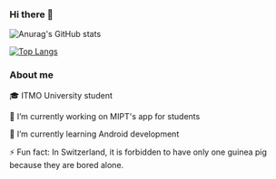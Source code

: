 ### Hi there 👋

![Anurag's GitHub stats](https://github-readme-stats.vercel.app/api?username=VITYQ&count_private=true&show_icons=true&theme=dracula) 

[![Top Langs](https://github-readme-stats.vercel.app/api/top-langs/?username=VITYQ&layout=compact&theme=dracula)](https://github.com/anuraghazra/github-readme-stats)




### About me

🎓 ITMO University student

🔭 I’m currently working on MIPT's app for students 

🌱 I’m currently learning Android development

⚡ Fun fact: In Switzerland, it is forbidden to have only one guinea pig because they are bored alone.
<!--
**VITYQ/VITYQ** is a ✨ _special_ ✨ repository because its `README.md` (this file) appears on your GitHub profile.

Here are some ideas to get you started:

- 🔭 I’m currently working on ...
- 🌱 I’m currently learning ...
- 👯 I’m looking to collaborate on ...
- 🤔 I’m looking for help with ...
- 💬 Ask me about ...
- 📫 How to reach me: ...
- 😄 Pronouns: ...
- ⚡ Fun fact: ...
-->
